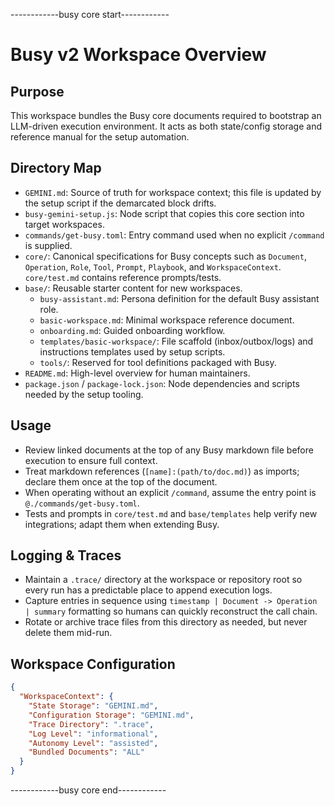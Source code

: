 ------------busy core start------------
# Busy v2 Workspace Overview

## Purpose
This workspace bundles the Busy core documents required to bootstrap an LLM-driven execution environment. It acts as both state/config storage and reference manual for the setup automation.

## Directory Map
- `GEMINI.md`: Source of truth for workspace context; this file is updated by the setup script if the demarcated block drifts.
- `busy-gemini-setup.js`: Node script that copies this core section into target workspaces.
- `commands/get-busy.toml`: Entry command used when no explicit `/command` is supplied.
- `core/`: Canonical specifications for Busy concepts such as `Document`, `Operation`, `Role`, `Tool`, `Prompt`, `Playbook`, and `WorkspaceContext`. `core/test.md` contains reference prompts/tests.
- `base/`: Reusable starter content for new workspaces.
  - `busy-assistant.md`: Persona definition for the default Busy assistant role.
  - `basic-workspace.md`: Minimal workspace reference document.
  - `onboarding.md`: Guided onboarding workflow.
  - `templates/basic-workspace/`: File scaffold (inbox/outbox/logs) and instructions templates used by setup scripts.
  - `tools/`: Reserved for tool definitions packaged with Busy.
- `README.md`: High-level overview for human maintainers.
- `package.json` / `package-lock.json`: Node dependencies and scripts needed by the setup tooling.

## Usage
- Review linked documents at the top of any Busy markdown file before execution to ensure full context.
- Treat markdown references (`[name]:(path/to/doc.md)`) as imports; declare them once at the top of the document.
- When operating without an explicit `/command`, assume the entry point is `@./commands/get-busy.toml`.
- Tests and prompts in `core/test.md` and `base/templates` help verify new integrations; adapt them when extending Busy.

## Logging & Traces
- Maintain a `.trace/` directory at the workspace or repository root so every run has a predictable place to append execution logs.
- Capture entries in sequence using `timestamp | Document -> Operation | summary` formatting so humans can quickly reconstruct the call chain.
- Rotate or archive trace files from this directory as needed, but never delete them mid-run.

## Workspace Configuration
```json
{
  "WorkspaceContext": {
    "State Storage": "GEMINI.md",
    "Configuration Storage": "GEMINI.md",
    "Trace Directory": ".trace",
    "Log Level": "informational",
    "Autonomy Level": "assisted",
    "Bundled Documents": "ALL"
  }
}
```
------------busy core end------------




